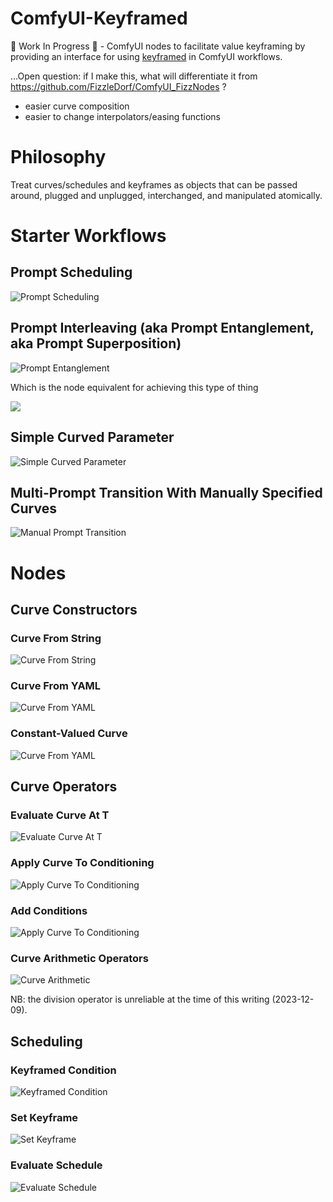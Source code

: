 # ComfyUI-Keyframed

🚧 Work In Progress 🚧 - ComfyUI nodes to facilitate value keyframing by providing an interface for using [keyframed](https://github.com/dmarx/keyframed) in ComfyUI workflows.


...Open question: if I make this, what will differentiate it from https://github.com/FizzleDorf/ComfyUI_FizzNodes ?

* easier curve composition
* easier to change interpolators/easing functions

# Philosophy

Treat curves/schedules and keyframes as objects that can be passed around, plugged and unplugged, interchanged, and manipulated atomically.

# Starter Workflows


## Prompt Scheduling

![Prompt Scheduling](examples/prompt-scheduling.png)


## Prompt Interleaving (aka Prompt Entanglement, aka Prompt Superposition)

![Prompt Entanglement](examples/prompt-entanglement.png)

Which is the node equivalent for achieving this type of thing

![](https://pbs.twimg.com/media/Fqcdhe4agAEnJ-L?format=jpg&name=large)


## Simple Curved Parameter

![Simple Curved Parameter](examples/simple-curved-parameter.png)


## Multi-Prompt Transition With Manually Specified Curves

![Manual Prompt Transition](examples/manual-prompt-transition.png)


# Nodes

## Curve Constructors

### Curve From String

![Curve From String](assets/node_curve-from-string.png)


### Curve From YAML

![Curve From YAML](assets/node_curve-from-yaml.png)


### Constant-Valued Curve

![Curve From YAML](assets/node_constant-valued-curve.png)


## Curve Operators

### Evaluate Curve At T

![Evaluate Curve At T](assets/node_evaluate-curve-at-t.png)


### Apply Curve To Conditioning

![Apply Curve To Conditioning](assets/node_apply-curve-to-conditioning.png)


### Add Conditions

![Apply Curve To Conditioning](assets/node_add-conditions.png)


### Curve Arithmetic Operators

![Curve Arithmetic](assets/nodes_curve-arithmetic.png)

NB: the division operator is unreliable at the time of this writing (2023-12-09).


## Scheduling

### Keyframed Condition

![Keyframed Condition](assets/node_keyframed-condition.png)


### Set Keyframe

![Set Keyframe](assets/node_set-keyframe.png)

### Evaluate Schedule

![Evaluate Schedule](assets/nodes_evaluate-schedule.png)

